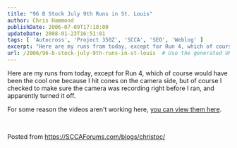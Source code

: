 ```yaml
---
title: "96 B Stock July 9th Runs in St. Louis"
author: Chris Hammond
publishDate: 2006-07-09T17:18:00
updateDate: 2008-01-23T16:51:01
tags: [ 'Autocross', 'Project 350Z', 'SCCA', 'SEO', 'Weblog' ]
excerpt: "Here are my runs from today, except for Run 4, which of course would have been the cool one because I hit cones on the camera side, but of course I checked to make sure the camera was recording right before I ran, and apparently turned it off. For some reason the videos aren't working here, you can view them here. &nbsp; Posted from..."
url: /2006/96-b-stock-july-9th-runs-in-st-louis  # Use the generated URL with year
---
```

<P>Here are my runs from today, except for Run 4, which of course would have been the cool one because I hit cones on the camera side, but of course I checked to make sure the camera was recording right before I ran, and apparently turned it off.</P> <P>For some reason the videos aren't working here, <A href="https://sccaforums.com/blogs/christoc/archive/2006/07/09/Project_350Z_July_9th_2006.aspx">you can view them here</A>.</P> <P>&nbsp;</P> <P>Posted from <A href="https://sccaforums.com/blogs/christoc/">https://SCCAForums.com/blogs/christoc/</A></P>
